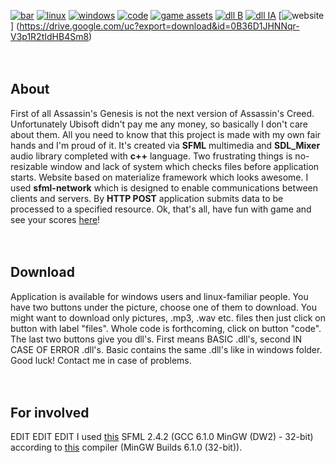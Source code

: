 [![bar](https://cloud.githubusercontent.com/assets/19840443/25200350/4d0039c2-254e-11e7-906d-5fd63c3f76ee.png)](https://youtu.be/F4lgM118sAE)
[![linux](https://cloud.githubusercontent.com/assets/19840443/25199468/3b54c178-254b-11e7-9d29-7f582afc42d9.png)](https://drive.google.com/uc?export=download&id=0B36D1JHNNqr-VVQ2ZnJ0VXZGTUk)
[![windows](https://cloud.githubusercontent.com/assets/19840443/25199497/515257ba-254b-11e7-89d8-d3ce908ba02f.png)](https://drive.google.com/uc?export=download&id=0B36D1JHNNqr-ZWNENnQ5ZWJ4RVU)
[![code](https://cloud.githubusercontent.com/assets/19840443/25199629/bf2eb86e-254b-11e7-9cf7-52199eaf50a6.png)](https://drive.google.com/uc?export=download&id=0B36D1JHNNqr-dmkzR0NoNWJ0UWM)
[![game assets](https://cloud.githubusercontent.com/assets/19840443/25199526/682e43b8-254b-11e7-889f-d61a7ce0aa80.png)](https://drive.google.com/uc?export=download&id=0B36D1JHNNqr-eG90Y3JFTzByakk)
[![dll B](https://cloud.githubusercontent.com/assets/19840443/25772203/2ea02e68-3266-11e7-8b53-f1ac30d85d30.png)](https://drive.google.com/uc?export=download&id=0B36D1JHNNqr-YmJhaWxXWUdDM3c)
[![dll IA](https://cloud.githubusercontent.com/assets/19840443/25772204/2ea6b094-3266-11e7-8946-83649b0210d0.png)](https://drive.google.com/uc?export=download&id=0B36D1JHNNqr-YmJhaWxXWUdDM3c)
[![website](https://cloud.githubusercontent.com/assets/19840443/25772684/b4721088-3270-11e7-9859-830046452533.png)]
(https://drive.google.com/uc?export=download&id=0B36D1JHNNqr-V3p1R2tIdHB4Sm8)
<br/>
<br/>
<br/>
## About
First of all Assassin's Genesis is not the next version of Assassin's Creed. Unfortunately Ubisoft didn't pay me any money, so basically I don't care about them. All you need to know that this project is made with my own fair hands and I'm proud of it. It's created via **SFML** multimedia and **SDL_Mixer** audio library completed with **c++** language. Two frustrating things is no-resizable window and lack of system which checks files before application starts. Website based on materialize framework which looks awesome. I used **sfml-network** which is designed to enable communications between clients and servers. By **HTTP POST** application submits data to be processed to a specified resource. Ok, that's all, have fun with game and see your scores [here](http://ag2d.netne.net/#section4)!
<br/>
<br/>
<br/>
## Download
Application is available for windows users and linux-familiar people. You have two buttons under the picture, choose one of them to download. You might want to download only pictures, .mp3, .wav etc. files then just click on button with label "files". Whole code is forthcoming, click on button "code". The last two buttons give you dll's. First means BASIC .dll's, second IN CASE OF ERROR .dll's. Basic contains the same .dll's like in windows folder. Good luck! Contact me in case of problems.
<br/>
<br/>
<br/>
## For involved
EDIT EDIT EDIT
I used [this](https://www.sfml-dev.org/files/SFML-2.4.2-windows-gcc-6.1.0-mingw-32-bit.zip) SFML 2.4.2 (GCC 6.1.0 MinGW (DW2) - 32-bit) according to [this](https://sourceforge.net/projects/mingw-w64/files/Toolchains%20targetting%20Win32/Personal%20Builds/mingw-builds/6.1.0/threads-posix/dwarf/i686-6.1.0-release-posix-dwarf-rt_v5-rev0.7z/download) compiler (MinGW Builds 6.1.0 (32-bit)).
